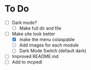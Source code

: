 # To Do
- [ ] Dark mode?
  - [ ] Make full dir and file
- [ ] Make site look better
  - [x] make the menu colaspable
  - [ ] Add images for each module
  - [ ] Dark Mode Switch (default dark)
- [ ] Improved README.md
- [ ] Add to mcpedl
